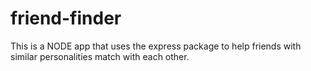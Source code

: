 # friend-finder
This is a NODE app that uses the express package to help friends with similar personalities match with each other.
